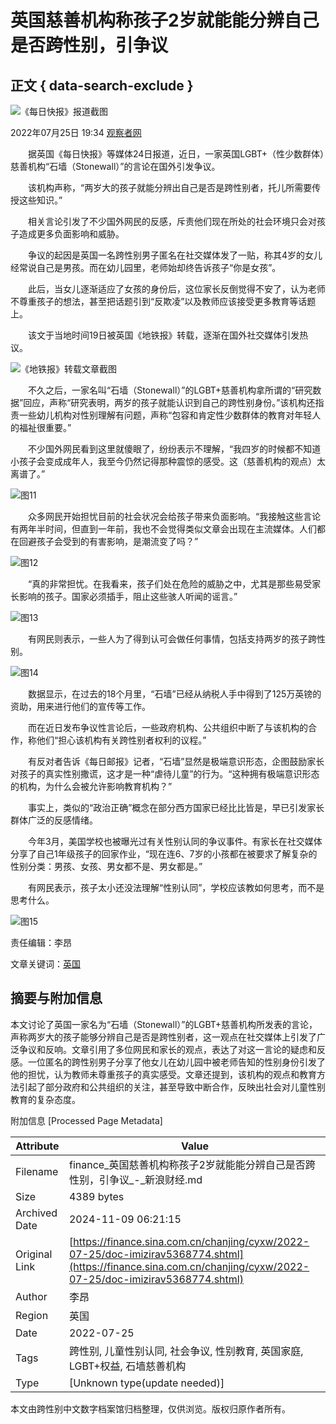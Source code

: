 # 英国慈善机构称孩子2岁就能能分辨自己是否跨性别，引争议

## 正文 { data-search-exclude }


![《每日快报》报道截图](https://n.sinaimg.cn/sinakd20220725s/85/w610h275/20220725/3899-913822067f73d7314f16a3abd034e789.png)

2022年07月25日 19:34 [观察者网](https://www.toutiao.com/i7124272153570705961)

　　据英国《每日快报》等媒体24日报道，近日，一家英国LGBT+（性少数群体）慈善机构“石墙（Stonewall）”的言论在国外引发争议。

　　该机构声称，“两岁大的孩子就能分辨出自己是否是跨性别者，托儿所需要传授这些知识。”

　　相关言论引发了不少国外网民的反感，斥责他们现在所处的社会环境只会对孩子造成更多负面影响和威胁。

　　争议的起因是英国一名跨性别男子匿名在社交媒体发了一贴，称其4岁的女儿经常说自己是男孩。而在幼儿园里，老师始却终告诉孩子“你是女孩”。

　　此后，当女儿逐渐适应了女孩的身份后，这位家长反倒觉得不安了，认为老师不尊重孩子的想法，甚至把话题引到“反欺凌”以及教师应该接受更多教育等话题上。

　　该文于当地时间19日被英国《地铁报》转载，逐渐在国外社交媒体引发热议。

![《地铁报》转载文章截图](https://n.sinaimg.cn/sinakd20220725s/6/w640h166/20220725/5522-20ebbb861361bc58cd29125d6438595a.png)

　　不久之后，一家名叫“石墙（Stonewall）”的LGBT+慈善机构拿所谓的“研究数据”回应，声称“研究表明，两岁的孩子就能认识到自己的跨性别身份。”该机构还指责一些幼儿机构对性别理解有问题，声称“包容和肯定性少数群体的教育对年轻人的福祉很重要。”

　　不少国外网民看到这里就傻眼了，纷纷表示不理解，“我四岁的时候都不知道小孩子会变成成年人，我至今仍然记得那种震惊的感受。这（慈善机构的观点）太离谱了。”

![图11](https://n.sinaimg.cn/sinakd20220725s/102/w586h316/20220725/12b6-bc767c68b3bec01dc6117052fea731f1.png)

　　众多网民开始担忧目前的社会状况会给孩子带来负面影响。“我接触这些言论有两年半时间，但直到一年前，我也不会觉得类似文章会出现在主流媒体。人们都在回避孩子会受到的有害影响，是潮流变了吗？”

![图12](https://n.sinaimg.cn/sinakd20220725s/54/w601h253/20220725/4f82-c0aeaf273e18e7c7d3da86e9843d806c.png)

　　“真的非常担忧。在我看来，孩子们处在危险的威胁之中，尤其是那些易受家长影响的孩子。国家必须插手，阻止这些骇人听闻的谣言。”

![图13](https://n.sinaimg.cn/sinakd20220725s/125/w595h330/20220725/d8ea-422bd5ce09d4a6cfb4140c08fcee4cf4.png)

　　有网民则表示，一些人为了得到认可会做任何事情，包括支持两岁的孩子跨性别。

![图14](https://n.sinaimg.cn/sinakd20220725s/121/w579h342/20220725/010f-c411f9016e890d1b4814319eb960b290.png)

　　数据显示，在过去的18个月里，“石墙”已经从纳税人手中得到了125万英镑的资助，用来进行他们的宣传等工作。

　　而在近日发布争议性言论后，一些政府机构、公共组织中断了与该机构的合作，称他们“担心该机构有关跨性别者权利的议程。”

　　有反对者告诉《每日邮报》记者，“石墙”显然是极端意识形态，企图鼓励家长对孩子的真实性别撒谎，这才是一种“虐待儿童”的行为。“这种拥有极端意识形态的机构，为什么会被允许影响教育机构？”

　　事实上，类似的“政治正确”概念在部分西方国家已经比比皆是，早已引发家长群体广泛的反感情绪。

　　今年3月，美国学校也被曝光过有关性别认同的争议事件。有家长在社交媒体分享了自己1年级孩子的回家作业，“现在连6、7岁的小孩都在被要求了解复杂的性别分类：男孩、女孩、男女都不是、男女都是。”

　　有网民表示，孩子太小还没法理解“性别认同”，学校应该教如何思考，而不是思考什么。

![图15](https://n.sinaimg.cn/sinakd20220725s/461/w596h665/20220725/fbf2-fe8e271e1e2a22d471d59cf3936eb286.jpg)

责任编辑：李昂

文章关键词：[英国](http://tags.finance.sina.com.cn/英国)

## 摘要与附加信息

<!-- tcd_abstract -->
本文讨论了英国一家名为“石墙（Stonewall）”的LGBT+慈善机构所发表的言论，声称两岁大的孩子能够分辨自己是否是跨性别者，这一观点在社交媒体上引发了广泛争议和反响。文章引用了多位网民和家长的观点，表达了对这一言论的疑虑和反感。一位匿名的跨性别男子分享了他女儿在幼儿园中被老师告知的性别身份引发了他的担忧，认为教师未尊重孩子的真实感受。文章还提到，该机构的观点和教育方法引起了部分政府和公共组织的关注，甚至导致中断合作，反映出社会对儿童性别教育的复杂态度。
<!-- tcd_abstract_end -->

附加信息 [Processed Page Metadata]

| Attribute       | Value                                  |
|-----------------|----------------------------------------|
| Filename        | finance_英国慈善机构称孩子2岁就能能分辨自己是否跨性别，引争议_-_新浪财经.md                             |
| Size            | 4389 bytes                           |
| Archived Date   | 2024-11-09 06:21:15                             |
| Original Link   | [https://finance.sina.com.cn/chanjing/cyxw/2022-07-25/doc-imizirav5368774.shtml](https://finance.sina.com.cn/chanjing/cyxw/2022-07-25/doc-imizirav5368774.shtml)                       |
| Author          | 李昂                               |
| Region          | 英国                               |
| Date            | 2022-07-25                                 |
| Tags            | 跨性别, 儿童性别认同, 社会争议, 性别教育, 英国家庭, LGBT+权益, 石墙慈善机构                                 |
| Type            | [Unknown type(update needed)]                                 |
<!-- tcd_table_end -->

本文由跨性别中文数字档案馆归档整理，仅供浏览。版权归原作者所有。
